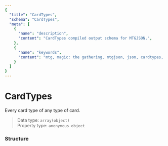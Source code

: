 ```yaml
---
{
  "title": "CardTypes",
  "schema": "CardTypes",
  "meta": [
    {
      "name": "description",
      "content": "CardTypes compiled output schema for MTGJSON.",
    },
    {
      "name": "keywords",
      "content": "mtg, magic: the gathering, mtgjson, json, cardtypes, card types",
    }
  ]
}
---
```


# CardTypes

Every card type of any type of card.

> Data type: `array(object)`  
> Property type: `anonymous object`  

### Structure

<GenerateTable/>